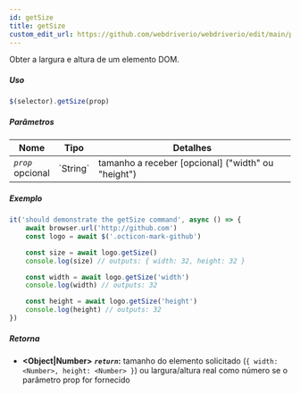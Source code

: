 ```yaml
---
id: getSize
title: getSize
custom_edit_url: https://github.com/webdriverio/webdriverio/edit/main/packages/webdriverio/src/commands/element/getSize.ts
---
```


Obter a largura e altura de um elemento DOM.

##### Uso

```js
$(selector).getSize(prop)
```

##### Parâmetros

<table>
  <thead>
    <tr>
      <th>Nome</th><th>Tipo</th><th>Detalhes</th>
    </tr>
  </thead>
  <tbody>
    <tr>
      <td><code><var>prop</var></code><br /><span className="label labelWarning">opcional</span></td>
      <td>`String`</td>
      <td>tamanho a receber [opcional] ("width" ou "height")</td>
    </tr>
  </tbody>
</table>

##### Exemplo

```js title="getSize.js"
it('should demonstrate the getSize command', async () => {
    await browser.url('http://github.com')
    const logo = await $('.octicon-mark-github')

    const size = await logo.getSize()
    console.log(size) // outputs: { width: 32, height: 32 }

    const width = await logo.getSize('width')
    console.log(width) // outputs: 32

    const height = await logo.getSize('height')
    console.log(height) // outputs: 32
})
```

##### Retorna

- **&lt;Object|Number&gt;**
            **<code><var>return</var></code>:**     tamanho do elemento solicitado (`{ width: <Number>, height: <Number> }`) ou largura/altura real como número se o parâmetro prop for fornecido